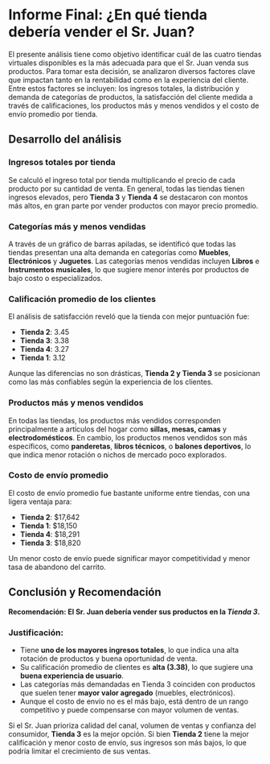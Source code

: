 # Informe Final: ¿En qué tienda debería vender el Sr. Juan?

El presente análisis tiene como objetivo identificar cuál de las cuatro tiendas virtuales disponibles es la más adecuada para que el Sr. Juan venda sus productos. Para tomar esta decisión, se analizaron diversos factores clave que impactan tanto en la rentabilidad como en la experiencia del cliente. Entre estos factores se incluyen: los ingresos totales, la distribución y demanda de categorías de productos, la satisfacción del cliente medida a través de calificaciones, los productos más y menos vendidos y el costo de envío promedio por tienda.

## Desarrollo del análisis

### Ingresos totales por tienda

Se calculó el ingreso total por tienda multiplicando el precio de cada producto por su cantidad de venta. En general, todas las tiendas tienen ingresos elevados, pero **Tienda 3** y **Tienda 4** se destacaron con montos más altos, en gran parte por vender productos con mayor precio promedio.

### Categorías más y menos vendidas

A través de un gráfico de barras apiladas, se identificó que todas las tiendas presentan una alta demanda en categorías como **Muebles**, **Electrónicos** y **Juguetes**. Las categorías menos vendidas incluyen **Libros** e **Instrumentos musicales**, lo que sugiere menor interés por productos de bajo costo o especializados.

### Calificación promedio de los clientes

El análisis de satisfacción reveló que la tienda con mejor puntuación fue:

- **Tienda 2**: 3.45  
- **Tienda 3**: 3.38  
- **Tienda 4**: 3.27  
- **Tienda 1**: 3.12  

Aunque las diferencias no son drásticas, **Tienda 2 y Tienda 3** se posicionan como las más confiables según la experiencia de los clientes.

### Productos más y menos vendidos

En todas las tiendas, los productos más vendidos corresponden principalmente a artículos del hogar como **sillas, mesas, camas** y **electrodomésticos**. En cambio, los productos menos vendidos son más específicos, como **panderetas**, **libros técnicos**, o **balones deportivos**, lo que indica menor rotación o nichos de mercado poco explorados.

### Costo de envío promedio

El costo de envío promedio fue bastante uniforme entre tiendas, con una ligera ventaja para:

- **Tienda 2**: $17,642  
- **Tienda 1**: $18,150  
- **Tienda 4**: $18,291  
- **Tienda 3**: $18,820  

Un menor costo de envío puede significar mayor competitividad y menor tasa de abandono del carrito.

## Conclusión y Recomendación

**Recomendación: El Sr. Juan debería vender sus productos en la _Tienda 3_.**

### Justificación:

- Tiene **uno de los mayores ingresos totales**, lo que indica una alta rotación de productos y buena oportunidad de venta.
- Su calificación promedio de clientes es **alta (3.38)**, lo que sugiere una **buena experiencia de usuario**.
- Las categorías más demandadas en Tienda 3 coinciden con productos que suelen tener **mayor valor agregado** (muebles, electrónicos).
- Aunque el costo de envío no es el más bajo, está dentro de un rango competitivo y puede compensarse con mayor volumen de ventas.

Si el Sr. Juan prioriza calidad del canal, volumen de ventas y confianza del consumidor, **Tienda 3** es la mejor opción. Si bien **Tienda 2** tiene la mejor calificación y menor costo de envío, sus ingresos son más bajos, lo que podría limitar el crecimiento de sus ventas.
